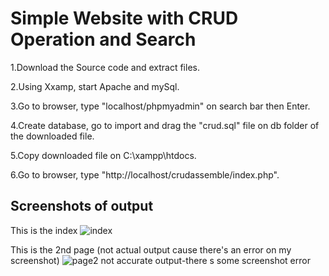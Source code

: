 # Simple Website with CRUD Operation and Search

1.Download the Source code and extract files.

2.Using Xxamp, start Apache and mySql.

3.Go to browser, type "localhost/phpmyadmin" on search bar then Enter.

4.Create database, go to import and drag the "crud.sql" file on db folder of the downloaded file.

5.Copy downloaded file on C:\xampp\htdocs.

6.Go to browser, type "http://localhost/crudassemble/index.php".

## Screenshots of output

This is the index
![index](https://user-images.githubusercontent.com/43561786/46796004-7557ee80-cd43-11e8-8160-a191855df4e0.png)

This is the 2nd page (not actual output cause there's an error on my screenshot)
![page2 not accurate output-there s some screenshot error](https://user-images.githubusercontent.com/43561786/46796005-75f08500-cd43-11e8-814d-fa119246ce92.png)
